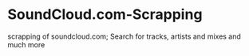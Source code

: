 # SoundCloud.com-Scrapping
scrapping of soundcloud.com; Search for tracks, artists and mixes and much more
